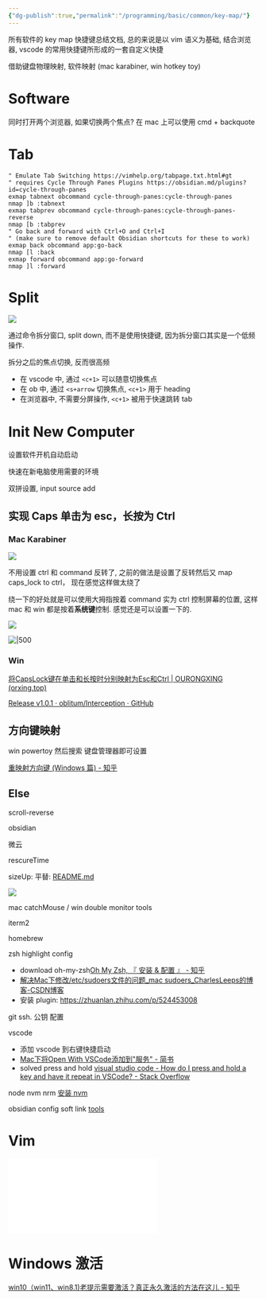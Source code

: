 ```yaml
---
{"dg-publish":true,"permalink":"/programming/basic/common/key-map/"}
---
```



所有软件的 key map 快捷键总结文档, 总的来说是以 vim 语义为基础, 结合浏览器, vscode 的常用快捷键所形成的一套自定义快捷

借助键盘物理映射, 软件映射 (mac karabiner, win hotkey toy)

# Software

同时打开两个浏览器, 如果切换两个焦点? 在 mac 上可以使用 cmd + backquote

# Tab

```vim
" Emulate Tab Switching https://vimhelp.org/tabpage.txt.html#gt
" requires Cycle Through Panes Plugins https://obsidian.md/plugins?id=cycle-through-panes
exmap tabnext obcommand cycle-through-panes:cycle-through-panes
nmap ]b :tabnext
exmap tabprev obcommand cycle-through-panes:cycle-through-panes-reverse
nmap [b :tabprev
" Go back and forward with Ctrl+O and Ctrl+I
" (make sure to remove default Obsidian shortcuts for these to work)
exmap back obcommand app:go-back
nmap [l :back
exmap forward obcommand app:go-forward
nmap ]l :forward
```

# Split

![](/img/user/programming/basic/common/key-map/image-20221125153330284.png)

通过命令拆分窗口, split down, 而不是使用快捷键, 因为拆分窗口其实是一个低频操作.

拆分之后的焦点切换, 反而很高频

+ 在 vscode 中, 通过 `<c+1>` 可以随意切换焦点
+ 在 ob 中, 通过 `<s+arrow` 切换焦点, `<c+1>` 用于 heading
+ 在浏览器中, 不需要分屏操作, `<c+1>` 被用于快速跳转 tab

# Init New Computer

设置软件开机自动启动

快速在新电脑使用需要的环境

双拼设置, input source add

## 实现 Caps 单击为 esc，长按为 Ctrl

### Mac Karabiner

![](/img/user/programming/basic/common/key-map/image-20231023150912965.png)

不用设置 ctrl 和 command 反转了, 之前的做法是设置了反转然后又 map caps_lock to ctrl， 现在感觉这样做太绕了

绕一下的好处就是可以使用大拇指按着 command 实为 ctrl 控制屏幕的位置, 这样 mac 和 win 都是按着**系统键**控制. 感觉还是可以设置一下的.

![](/img/user/programming/basic/common/key-map/image-20231024105017215.png)

![|500](/img/user/programming/basic/common/key-map/image-20231024105051815.png)

### Win

 [将CapsLock键在单击和长按时分别映射为Esc和Ctrl | OURONGXING (orxing.top)](https://orxing.top/post/d3c3145e.html#windows)

[Release v1.0.1 · oblitum/Interception · GitHub](https://github.com/oblitum/interception/releases/tag/v1.0.1)

## 方向键映射

win powertoy 然后搜索 键盘管理器即可设置

[重映射方向键 (Windows 篇) - 知乎](https://zhuanlan.zhihu.com/p/412082309)

## Else

scroll-reverse

obsidian

微云

rescureTime

sizeUp: 平替: [README.md](https://github.com/S1ngS1ng/HammerSpoon/blob/master/README.md)

![](/img/user/programming/basic/common/key-map/image-20231024111403130.png)

mac catchMouse / win double monitor tools

iterm2

homebrew

zsh highlight config

+ download oh-my-zsh[Oh My Zsh, 『 安装 & 配置 』 - 知乎](https://zhuanlan.zhihu.com/p/35283688)
+ [解决Mac下修改/etc/sudoers文件的问题\_mac sudoers\_CharlesLeeps的博客-CSDN博客](https://blog.csdn.net/sinat_36652514/article/details/91358520)
+ 安装 plugin: https://zhuanlan.zhihu.com/p/524453008

git ssh. 公钥 配置

vscode

+ 添加 vscode 到右键快捷启动
+ [Mac下将Open With VSCode添加到"服务" - 简书](https://www.jianshu.com/p/97d802c9ce8b)
+ solved press and hold [visual studio code - How do I press and hold a key and have it repeat in VSCode? - Stack Overflow](https://stackoverflow.com/questions/39972335/how-do-i-press-and-hold-a-key-and-have-it-repeat-in-vscode)

node nvm nrm [安装 nvm](programming/back-end/node.md#切换%20Node%20版本)

obsidian config soft link [tools](programming/basic/common/tools.md#软链接和硬链接)

# Vim

![vim-config](programming/basic/common/vim/vim-config.md#Key%20Map)

# Windows 激活

[win10（win11、win8.1)老提示需要激活？真正永久激活的方法在这儿 - 知乎](https://zhuanlan.zhihu.com/p/401418243?utm_id=0)
